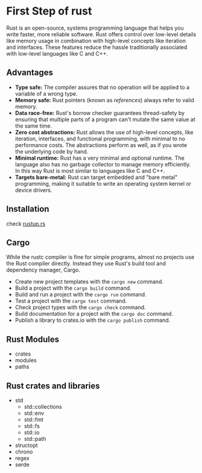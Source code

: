 # First Step of rust

Rust is an open-source, systems programming language that helps you write faster, more reliable software. Rust offers control over low-level details like memory usage in combination with high-level concepts like iteration and interfaces. These features reduce the hassle traditionally associated with low-level languages like C and C++.

## Advantages

- **Type safe:** The compiler assures that no operation will be applied to a variable of a wrong type.
- **Memory safe:** Rust pointers (known as *references*) always refer to valid memory.
- **Data race-free:** Rust's borrow checker guarantees thread-safety by ensuring that multiple parts of a program can't mutate the same value at the same time.
- **Zero cost abstractions:** Rust allows the use of high-level concepts, like iteration, interfaces, and functional programming, with minimal to no performance costs. The abstractions perform as well, as if you wrote the underlying code by hand.
- **Minimal runtime:** Rust has a very minimal and optional runtime. The language also has no garbage collector to manage memory efficiently. In this way Rust is most similar to languages like C and C++.
- **Targets bare-metal:** Rust can target embedded and "bare metal" programming, making it suitable to write an operating system kernel or device drivers.

## Installation

check [rustup.rs](https://rustup.rs)

## Cargo

While the rustc compiler is fine for simple programs, almost no projects use the Rust compiler directly. Instead they use Rust's build tool and dependency manager, Cargo.

- Create new project templates with the `cargo new` command.
- Build a project with the `cargo build` command.
- Build and run a project with the `cargo run` command.
- Test a project with the `cargo test` command.
- Check project types with the `cargo check` command.
- Build documentation for a project with the `cargo doc` command.
- Publish a library to crates.io with the `cargo publish` command.

## Rust Modules

- crates
- modules
- paths

## Rust crates and libraries

- std
  - std::collections
  - std::env
  - std::fmt
  - std::fs
  - std::io
  - std::path
- structopt
- chrono
- regex
- serde
